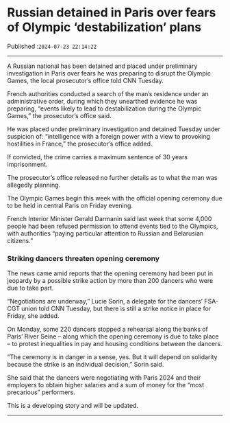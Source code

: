 # Russian detained in Paris over fears of Olympic ‘destabilization’ plans

Published :`2024-07-23 22:14:22`

---

A Russian national has been detained and placed under preliminary investigation in Paris over fears he was preparing to disrupt the Olympic Games, the local prosecutor’s office told CNN Tuesday.

French authorities conducted a search of the man’s residence under an administrative order, during which they unearthed evidence he was preparing, “events likely to lead to destabilization during the Olympic Games,” the prosecutor’s office said.

He was placed under preliminary investigation and detained Tuesday under suspicion of: “intelligence with a foreign power with a view to provoking hostilities in France,” the prosecutor’s office added.

If convicted, the crime carries a maximum sentence of 30 years imprisonment.

The prosecutor’s office released no further details as to what the man was allegedly planning.

The Olympic Games begin this week with the official opening ceremony due to be held in central Paris on Friday evening.

French Interior Minister Gerald Darmanin said last week that some 4,000 people had been refused permission to attend events tied to the Olympics, with authorities “paying particular attention to Russian and Belarusian citizens.”

### Striking dancers threaten opening ceremony

The news came amid reports that the opening ceremony had been put in jeopardy by a possible strike action by more than 200 dancers who were due to take part.

“Negotiations are underway,” Lucie Sorin, a delegate for the dancers’ FSA-CGT union told CNN Tuesday, but there is still a strike notice in place for Friday, she added.

On Monday, some 220 dancers stopped a rehearsal along the banks of Paris’ River Seine – along which the opening ceremony is due to take place – to protest inequalities in pay and housing conditions between the dancers.

“The ceremony is in danger in a sense, yes. But it will depend on solidarity because the strike is an individual decision,” Sorin said.

She said that the dancers were negotiating with Paris 2024 and their employers to obtain higher salaries and a sum of money for the “most precarious” performers.

This is a developing story and will be updated.

---

